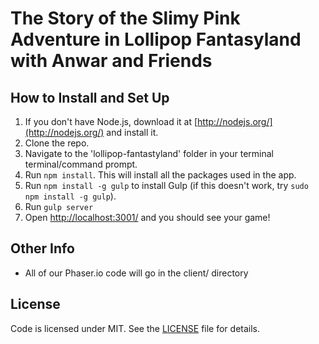 # The Story of the Slimy Pink Adventure in Lollipop Fantasyland with Anwar and Friends

## How to Install and Set Up

1. If you don't have Node.js, download it at [http://nodejs.org/](http://nodejs.org/) and install it.
1. Clone the repo.
1. Navigate to the 'lollipop-fantastyland' folder in your terminal terminal/command prompt.
1. Run `npm install`. This will install all the packages used in the app.
1. Run `npm install -g gulp` to install Gulp (if this doesn't work, try `sudo npm install -g gulp`).
1. Run `gulp server`
1. Open [http://localhost:3001/](http://localhost:3001/) and you should see your game!

## Other Info

* All of our Phaser.io code will go in the client/ directory

## License

Code is licensed under MIT. See the [LICENSE](https://github.com/DevelopersGuild/lollipop-fantastyland/blob/master/LICENSE) file for details.
